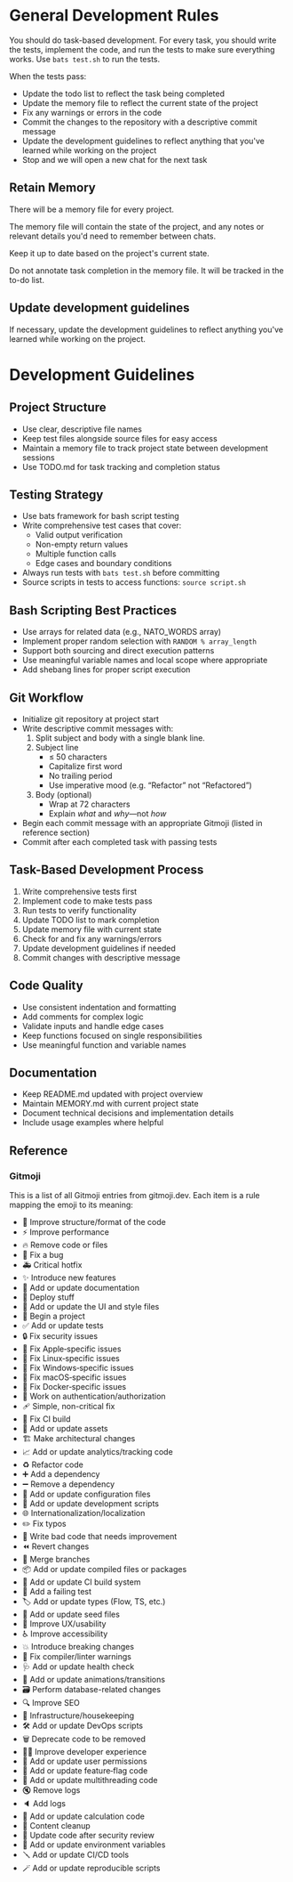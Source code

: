 # General Development Rules

You should do task-based development. For every task, you should write the tests, implement the code, and run the tests to make sure everything works. Use `bats test.sh` to run the tests.

When the tests pass:
* Update the todo list to reflect the task being completed
* Update the memory file to reflect the current state of the project
* Fix any warnings or errors in the code
* Commit the changes to the repository with a descriptive commit message
* Update the development guidelines to reflect anything that you've learned while working on the project
* Stop and we will open a new chat for the next task

## Retain Memory

There will be a memory file for every project.

The memory file will contain the state of the project, and any notes or relevant details you'd need to remember between chats.

Keep it up to date based on the project's current state.

Do not annotate task completion in the memory file. It will be tracked in the to-do list.

## Update development guidelines

If necessary, update the development guidelines to reflect anything you've learned while working on the project.

# Development Guidelines

## Project Structure
- Use clear, descriptive file names
- Keep test files alongside source files for easy access
- Maintain a memory file to track project state between development sessions
- Use TODO.md for task tracking and completion status

## Testing Strategy
- Use bats framework for bash script testing
- Write comprehensive test cases that cover:
  - Valid output verification
  - Non-empty return values
  - Multiple function calls
  - Edge cases and boundary conditions
- Always run tests with `bats test.sh` before committing
- Source scripts in tests to access functions: `source script.sh`

## Bash Scripting Best Practices
- Use arrays for related data (e.g., NATO_WORDS array)
- Implement proper random selection with `RANDOM % array_length`
- Support both sourcing and direct execution patterns
- Use meaningful variable names and local scope where appropriate
- Add shebang lines for proper script execution

## Git Workflow
- Initialize git repository at project start
- Write descriptive commit messages with:
  1. Split subject and body with a single blank line.
  2. Subject line
     - ≤ 50 characters
     - Capitalize first word
     - No trailing period
     - Use imperative mood (e.g. “Refactor” not “Refactored”)
  3. Body (optional)
     - Wrap at 72 characters
     - Explain *what* and *why*—not *how*
- Begin each commit message with an appropriate Gitmoji (listed in reference section)
- Commit after each completed task with passing tests

## Task-Based Development Process
1. Write comprehensive tests first
2. Implement code to make tests pass
3. Run tests to verify functionality
4. Update TODO list to mark completion
5. Update memory file with current state
6. Check for and fix any warnings/errors
7. Update development guidelines if needed
8. Commit changes with descriptive message

## Code Quality
- Use consistent indentation and formatting
- Add comments for complex logic
- Validate inputs and handle edge cases
- Keep functions focused on single responsibilities
- Use meaningful function and variable names

## Documentation
- Keep README.md updated with project overview
- Maintain MEMORY.md with current project state
- Document technical decisions and implementation details
- Include usage examples where helpful

## Reference

### Gitmoji
This is a list of all Gitmoji entries from gitmoji.dev. Each item is a rule mapping the emoji to its meaning:

- 🎨 Improve structure/format of the code
- ⚡️ Improve performance
- 🔥 Remove code or files
- 🐛 Fix a bug
- 🚑 Critical hotfix
- ✨ Introduce new features
- 📝 Add or update documentation
- 🚀 Deploy stuff
- 💄 Add or update the UI and style files
- 🎉 Begin a project
- ✅ Add or update tests
- 🔒 Fix security issues
- 🍎 Fix Apple‐specific issues
- 🐧 Fix Linux‐specific issues
- 🏁 Fix Windows‐specific issues
- 🍏 Fix macOS‐specific issues
- 🐳 Fix Docker‐specific issues
- 🛂 Work on authentication/authorization
- 🩹 Simple, non-critical fix
- 💚 Fix CI build
- 🍙 Add or update assets
- 🏗 Make architectural changes
- 📈 Add or update analytics/tracking code
- ♻️ Refactor code
- ➕ Add a dependency
- ➖ Remove a dependency
- 🔧 Add or update configuration files
- 🔨 Add or update development scripts
- 🌐 Internationalization/localization
- ✏️ Fix typos
- 💩 Write bad code that needs improvement
- ⏪️ Revert changes
- 🔀 Merge branches
- 📦 Add or update compiled files or packages
- 👷 Add or update CI build system
- 🧪 Add a failing test
- 🏷️ Add or update types (Flow, TS, etc.)
- 🌱 Add or update seed files
- 🚸 Improve UX/usability
- ♿️ Improve accessibility
- 💥 Introduce breaking changes
- 🚨 Fix compiler/linter warnings
- 🩺 Add or update health check
- 💫 Add or update animations/transitions
- 🗃️ Perform database-related changes
- 🔍 Improve SEO
- 🧱 Infrastructure/housekeeping
- 🛠️ Add or update DevOps scripts
- 🗑️ Deprecate code to be removed
- 🧑‍💻 Improve developer experience
- 👥 Add or update user permissions
- 🚦 Add or update feature‐flag code
- 🧵 Add or update multithreading code
- 🔇 Remove logs
- 🔈 Add logs
- 🧮 Add or update calculation code
- 🧹 Content cleanup
- 🧼 Update code after security review
- 🦺 Add or update environment variables
- 🪛 Add or update CI/CD tools
- 🪄 Add or update reproducible scripts
